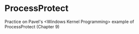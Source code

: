 # ProcessProtect
Practice on Pavel's &lt;Windows Kernel Programming> example of ProcessProtect (Chapter 9)

